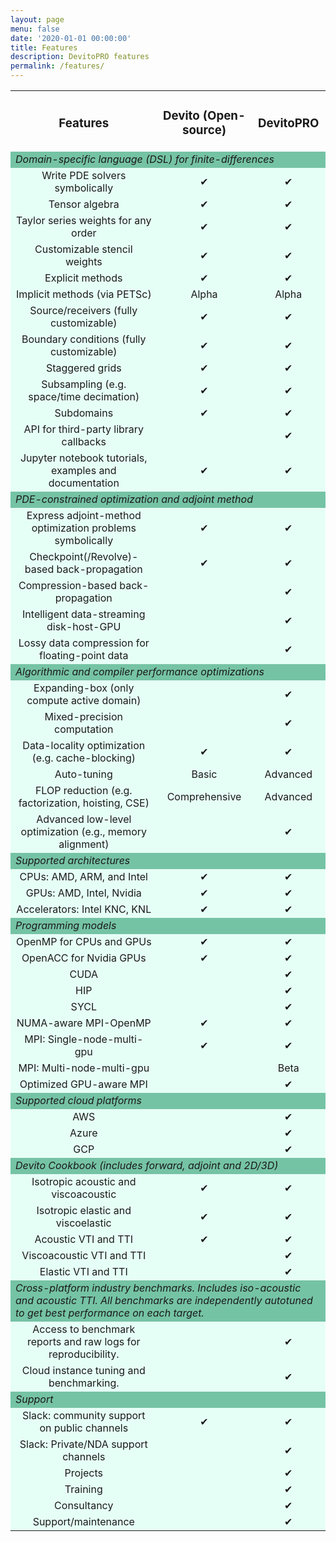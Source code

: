 ```yaml
---
layout: page
menu: false
date: '2020-01-01 00:00:00'
title: Features
description: DevitoPRO features
permalink: /features/
---
```


<style>
.table-cell {
    padding-left: 10px;
    white-space: normal;
    word-wrap: break-word;
    text-align: center;
}

.feature-row td{
    background-color: #75C3A5;
    font-style: italic;
    text-align: left;
}

.content-row td{
    background-color: #e6fff6;
    text-align: center;
}

</style>

<table width="100%">
  <tr class="table-cell">
    <td class="top aligned"><h3 class="ui header"><b>Features</b></h3></td>
    <td class="top aligned"><h3 class="ui header"><b>Devito (Open-source)</b></h3></td>
    <td class="top aligned"><h3 class="ui header"><b>DevitoPRO</b></h3></td>
  </tr>
  <tr class="feature-row">
    <td colspan="3"> Domain-specific language (DSL) for finite-differences </td>
  </tr>
  <tr class="content-row">
    <td>Write PDE solvers symbolically</td>
    <td>✔</td>
    <td>✔</td>
  </tr>
  <tr class="content-row">
    <td>Tensor algebra</td>
    <td>✔</td>
    <td>✔</td>
  </tr>
  <tr class="content-row">
    <td>Taylor series weights for any order</td>
    <td>✔</td>
    <td>✔</td>
  </tr>
  <tr class="content-row">
    <td>Customizable stencil weights</td>
    <td>✔</td>
    <td>✔</td>
  </tr>
  <tr class="content-row">
    <td>Explicit methods</td>
    <td>✔</td>
    <td>✔</td>
  </tr>
  <tr class="content-row">
    <td>Implicit methods (via PETSc)</td>
    <td>Alpha</td>
    <td>Alpha</td>
  </tr>
  <tr class="content-row">
    <td>Source/receivers (fully customizable)</td>
    <td>✔</td>
    <td>✔</td>
  </tr>
  <tr class="content-row">
    <td>Boundary conditions (fully customizable)</td>
    <td>✔</td>
    <td>✔</td>
  </tr>
  <tr class="content-row">
    <td>Staggered grids</td>
    <td>✔</td>
    <td>✔</td>
  </tr>
  <tr class="content-row">
    <td>Subsampling (e.g. space/time decimation)</td>
    <td>✔</td>
    <td>✔</td>
  </tr>
    <tr class="content-row">
      <td>Subdomains</td>
      <td>✔</td>
      <td>✔</td>
    </tr>
    <tr class="content-row">
      <td>API for third-party library callbacks</td>
      <td></td>
      <td>✔</td>
    </tr>
    <tr class="content-row">
      <td>Jupyter notebook tutorials,
      examples and documentation</td>
      <td>✔</td>
      <td>✔</td>
    </tr>
    <tr class="feature-row">
        <td colspan="3"> PDE-constrained optimization
        and adjoint method </td>
    </tr>
    <tr class="content-row">
      <td>Express adjoint-method optimization
      problems symbolically</td>
      <td>✔</td>
      <td>✔</td>
    </tr>
    <tr class="content-row">
      <td>Checkpoint(/Revolve)-based back-propagation</td>
      <td>✔</td>
      <td>✔</td>
    </tr>
    <tr class="content-row">
      <td>Compression-based back-propagation</td>
      <td></td>
      <td>✔</td>
    </tr>
    <tr class="content-row">
      <td>Intelligent data-streaming disk-host-GPU</td>
      <td></td>
      <td>✔</td>
    </tr>
    <tr class="content-row">
      <td>Lossy data compression for
      floating-point data</td>
      <td></td>
      <td>✔</td>
    </tr>
    <tr class="feature-row">
      <td colspan="3"> Algorithmic and compiler
          performance optimizations </td>
    </tr>
    <tr class="content-row">
      <td>Expanding-box (only compute active domain)</td>
      <td></td>
      <td>✔</td>
    </tr>
    <tr class="content-row">
      <td>Mixed-precision computation</td>
      <td></td>
      <td>✔</td>
    </tr>
    <tr class="content-row">
      <td>Data-locality optimization (e.g. cache-blocking)</td>
      <td>✔</td>
      <td>✔</td>
    </tr>
    <tr class="content-row">
      <td> Auto-tuning</td>
      <td>Basic</td>
      <td>Advanced</td>
    </tr>
    <tr class="content-row">
      <td>FLOP reduction (e.g. factorization, hoisting, CSE)</td>
      <td>Comprehensive</td>
      <td>Advanced</td>
    </tr>
    <tr class="content-row">
      <td>Advanced low-level optimization (e.g., memory alignment)</td>
      <td></td>
      <td>✔</td>
    </tr>
    <tr class="feature-row">
        <td colspan="3">Supported architectures</td>
    </tr>
    <tr class="content-row">
      <td>CPUs: AMD, ARM, and Intel</td>
      <td>✔</td>
      <td>✔</td>
    </tr>
    <tr class="content-row">
      <td>GPUs: AMD, Intel, Nvidia</td>
      <td>✔</td>
      <td>✔</td>
    </tr>
    <tr class="content-row">
      <td>Accelerators: Intel KNC, KNL</td>
      <td>✔</td>
      <td>✔</td>
    </tr>
    <tr class="feature-row">
        <td colspan="3"> Programming models </td>
    </tr>
    <tr class="content-row">
      <td>OpenMP for CPUs and GPUs</td>
      <td>✔</td>
      <td>✔</td>
    </tr>  
    <tr class="content-row">
      <td>OpenACC for Nvidia GPUs</td>
      <td>✔</td>
      <td>✔</td>
    </tr>
    <tr class="content-row">
      <td>CUDA</td>
      <td></td>
      <td>✔</td>
    </tr>
    <tr class="content-row">
      <td>HIP</td>
      <td></td>
      <td>✔</td>
    </tr>
    <tr class="content-row">
      <td>SYCL</td>
      <td></td>
      <td>✔</td>
    </tr>
    <tr class="content-row">
      <td>NUMA-aware MPI-OpenMP</td>
      <td>✔</td>
      <td>✔</td>
    </tr>
    <tr class="content-row">
      <td>MPI: Single-node-multi-gpu</td>
      <td>✔</td>
      <td>✔</td>
    </tr>
    <tr class="content-row">
      <td>MPI: Multi-node-multi-gpu</td>
      <td></td>
      <td>Beta</td>
    </tr>
    <tr class="content-row">
      <td>Optimized GPU-aware MPI</td>
      <td></td>
      <td>✔</td>
    </tr>
    <tr class="feature-row">
        <td colspan="3">Supported cloud platforms</td>
    </tr>
    <tr class="content-row">
      <td>AWS</td>
      <td></td>
      <td>✔</td>
    </tr>
    <tr class="content-row">
      <td>Azure</td>
      <td></td>
      <td>✔</td>
    </tr>
    <tr class="content-row">
      <td>GCP</td>
      <td></td>
      <td>✔</td>
    </tr>
    <tr class="feature-row">
        <td colspan="3">Devito Cookbook
        (includes forward, adjoint and 2D/3D)</td>
    </tr>
    <tr class="content-row">
      <td>Isotropic acoustic and viscoacoustic</td>
      <td>✔</td>
      <td>✔</td>
    </tr>
    <tr class="content-row">
      <td>Isotropic elastic and viscoelastic</td>
      <td>✔</td>
      <td>✔</td>
    </tr>
    <tr class="content-row">
      <td>Acoustic VTI and TTI</td>
      <td>✔</td>
      <td>✔</td>
    </tr>
    <tr class="content-row">
      <td>Viscoacoustic VTI and TTI</td>
      <td></td>
      <td>✔</td>
    </tr>
    <tr class="content-row">
      <td>Elastic VTI and TTI</td>
      <td></td>
      <td>✔</td>
    </tr>
    <tr class="feature-row">
        <td colspan="3"><i>
        Cross-platform industry benchmarks. Includes iso-acoustic and acoustic
        TTI. All benchmarks are independently autotuned to get best performance
        on each target.</i></td>
    </tr>
    <tr class="content-row">
      <td>Access to benchmark reports and raw logs for reproducibility.</td>
      <td></td>
      <td>✔</td>
    </tr>
    <tr class="content-row">
      <td>Cloud instance tuning and benchmarking.</td>
      <td></td>
      <td>✔</td>
    </tr>
    <tr class="feature-row">
      <td colspan="3"> Support </td>
    </tr>
    <tr class="content-row">
      <td>Slack: community support on public channels</td>
      <td>✔</td>
      <td>✔</td>
    </tr>
    <tr class="content-row">
      <td>Slack: Private/NDA support channels</td>
      <td></td>
      <td>✔</td>
    </tr>
    <tr class="content-row">
      <td>Projects</td>
      <td></td>
      <td>✔</td>
    </tr>
    <tr class="content-row">
      <td>Training</td>
      <td></td>
      <td>✔</td>
    </tr>
    <tr class="content-row">
      <td>Consultancy</td>
      <td></td>
      <td>✔</td>
    </tr>
    <tr class="content-row">
      <td>Support/maintenance</td>
      <td></td>
      <td>✔</td>
    </tr>
</table>
